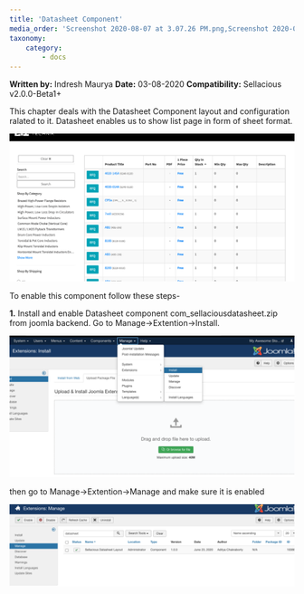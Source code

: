 ```yaml
---
title: 'Datasheet Component'
media_order: 'Screenshot 2020-08-07 at 3.07.26 PM.png,Screenshot 2020-08-07 at 3.22.21 PM.png'
taxonomy:
    category:
        - docs
---
```


**Written by:** Indresh Maurya
**Date:** 03-08-2020
**Compatibility:** Sellacious v2.0.0-Beta1+

This chapter deals with the Datasheet Component layout and configuration ralated to it. Datasheet enables us to show list page in form of sheet format.

![](Screenshot%202020-08-07%20at%203.07.26%20PM.png)

To enable this component follow these steps-

**1.** Install and enable Datasheet component com_sellaciousdatasheet.zip from joomla backend. Go to Manage->Extention->Install. 

![](Screenshot%202020-08-07%20at%203.22.21%20PM.png)

then go to Manage->Extention->Manage and make sure it is enabled

![](Screenshot%202020-08-07%20at%203.25.09%20PM.png)


